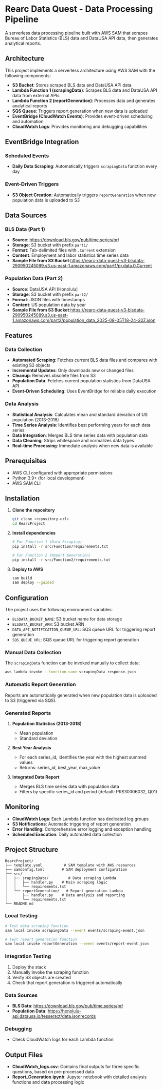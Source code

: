 # Rearc Data Quest - Data Processing Pipeline

A serverless data processing pipeline built with AWS SAM that scrapes Bureau of Labor Statistics (BLS) data and DataUSA API data, then generates analytical reports.

## Architecture

This project implements a serverless architecture using AWS SAM with the following components:

- **S3 Bucket**: Stores scraped BLS data and DataUSA API data
- **Lambda Function 1 (scrapingData)**: Scrapes BLS data and DataUSA API data from external APIs
- **Lambda Function 2 (reportGeneration)**: Processes data and generates analytical reports
- **SQS Queue**: Triggers report generation when new data is uploaded
- **EventBridge (CloudWatch Events)**: Provides event-driven scheduling and automation
- **CloudWatch Logs**: Provides monitoring and debugging capabilities

## EventBridge Integration

### Scheduled Events
- **Daily Data Scraping**: Automatically triggers `scrapingData` function every day

### Event-Driven Triggers
- **S3 Object Creation**: Automatically triggers `reportGeneration` when new population data is uploaded to S3

## Data Sources

### BLS Data (Part 1)
- **Source**: https://download.bls.gov/pub/time.series/pr/
- **Storage**: S3 bucket with prefix `part1/`
- **Format**: Tab-delimited files with `.Current` extension
- **Content**: Employment and labor statistics time series data
- **Sample File from S3 Bucket**:https://rearc-data-quest-v3-blsdata-290950245089.s3.us-east-1.amazonaws.com/part1/pr.data.0.Current

### Population Data (Part 2)
- **Source**: DataUSA API (Honolulu)
- **Storage**: S3 bucket with prefix `part2/`
- **Format**: JSON files with timestamps
- **Content**: US population data by year
- **Sample File from S3 Bucket**:https://rearc-data-quest-v3-blsdata-290950245089.s3.us-east-1.amazonaws.com/part2/population_data_2025-08-05T18-24-30Z.json

## Features

### Data Collection
- **Automated Scraping**: Fetches current BLS data files and compares with existing S3 objects
- **Incremental Updates**: Only downloads new or changed files
- **Cleanup**: Removes obsolete files from S3
- **Population Data**: Fetches current population statistics from DataUSA API
- **Event-Driven Scheduling**: Uses EventBridge for reliable daily execution

### Data Analysis
- **Statistical Analysis**: Calculates mean and standard deviation of US population (2013-2018)
- **Time Series Analysis**: Identifies best performing years for each data series
- **Data Integration**: Merges BLS time series data with population data
- **Data Cleaning**: Strips whitespace and normalizes data types
- **Real-time Processing**: Immediate analysis when new data is available

## Prerequisites

- AWS CLI configured with appropriate permissions
- Python 3.9+ (for local development)
- AWS SAM CLI

## Installation

1. **Clone the repository**
   ```bash
   git clone <repository-url>
   cd RearcProject
   ```

2. **Install dependencies**
   ```bash
   # For Function 1 (Data Scraping)
   pip install -r src/Function/requirements.txt
   
   # For Function 2 (Report Generation)
   pip install -r src/Function2/requirements.txt
   ```

3. **Deploy to AWS**
   ```bash
   sam build
   sam deploy --guided
   ```


## Configuration

The project uses the following environment variables:

- `BLSDATA_BUCKET_NAME`: S3 bucket name for data storage
- `BLSDATA_BUCKET_ARN`: S3 bucket ARN
- `DATA_API_NOTIFICATION_QUEUE_URL`: SQS queue URL for triggering report generation
- `SQS_QUEUE_URL`: SQS queue URL for triggering report generation


### Manual Data Collection
The `scrapingData` function can be invoked manually to collect data:

```bash
aws lambda invoke --function-name scrapingData response.json
```

### Automatic Report Generation
Reports are automatically generated when new population data is uploaded to S3 (triggered via SQS).


### Generated Reports

1. **Population Statistics (2013-2018)**
   - Mean population
   - Standard deviation

2. **Best Year Analysis**
   - For each series_id, identifies the year with the highest summed values
   - Returns: series_id, best_year, max_value

3. **Integrated Data Report**
   - Merges BLS time series data with population data
   - Filters by specific series_id and period (default: PRS30006032, Q01)

## Monitoring

- **CloudWatch Logs**: Each Lambda function has dedicated log groups
- **S3 Notifications**: Automatic triggering of report generation
- **Error Handling**: Comprehensive error logging and exception handling
- **Scheduled Execution**: Daily automated data collection

## Project Structure

```
RearcProject/
├── template.yaml          # SAM template with AWS resources
├── samconfig.toml        # SAM deployment configuration
├── src/
│   ├── srapingData/         # Data scraping Lambda
│   │   ├── handler.py    # Main scraping logic
│   │   └── requirements.txt
│   └── reportGeneration/   # Report generation Lambda
│       ├── handler.py    # Data analysis and reporting
│       └── requirements.txt
└── README.md
```

### Local Testing
```bash
# Test data scraping function
sam local invoke scrapingData --event events/scraping-event.json

# Test report generation function
sam local invoke reportGeneration --event events/report-event.json
```

### Integration Testing
1. Deploy the stack
2. Manually invoke the scraping function
3. Verify S3 objects are created
4. Check that report generation is triggered automatically


### Data Sources
- **BLS Data**: https://download.bls.gov/pub/time.series/pr/
- **Population Data**: https://honolulu-api.datausa.io/tesseract/data.jsonrecords

### Debugging
- Check CloudWatch logs for each Lambda function

## Output Files
- **CloudWatch_logs.csv**: Contains final outputs for three specific questions, based on pre-processed data
- **Report_Generation.ipynb**: Jupyter notebook with detailed analysis functions and data processing logic